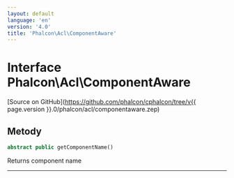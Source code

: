 ```yaml
---
layout: default
language: 'en'
version: '4.0'
title: 'Phalcon\Acl\ComponentAware'
---
```


# Interface **Phalcon\Acl\ComponentAware**

[Source on GitHub](https://github.com/phalcon/cphalcon/tree/v{{ page.version }}.0/phalcon/acl/componentaware.zep)

## Metody

```php
abstract public getComponentName()
```

Returns component name

* * *